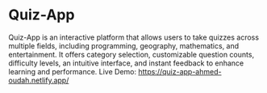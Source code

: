 # Quiz-App
Quiz-App is an interactive platform that allows users to take quizzes across multiple fields, including programming, geography, mathematics, and entertainment. It offers category selection, customizable question counts, difficulty levels, an intuitive interface, and instant feedback to enhance learning and performance.
Live Demo: https://quiz-app-ahmed-oudah.netlify.app/
